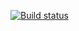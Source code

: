[![Build status](https://ci.appveyor.com/api/projects/status/rlfinkoj5yl0yxkn?svg=true)](https://ci.appveyor.com/project/nikolaikop/postmanecho)